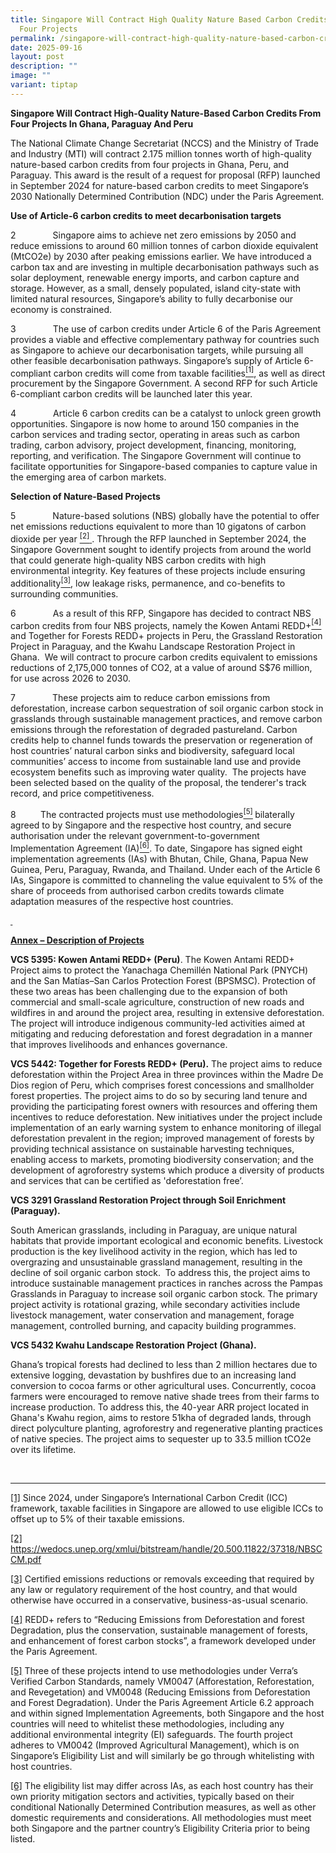 ```yaml
---
title: Singapore Will Contract High Quality Nature Based Carbon Credits From
  Four Projects
permalink: /singapore-will-contract-high-quality-nature-based-carbon-credits-from-four-projects/
date: 2025-09-16
layout: post
description: ""
image: ""
variant: tiptap
---
```

<p><strong>Singapore Will Contract High-Quality Nature-Based Carbon Credits From Four Projects In Ghana, Paraguay And Peru</strong>
</p>
<p></p>
<p>The National Climate Change Secretariat (NCCS) and the Ministry of Trade
and Industry (MTI) will contract 2.175 million tonnes worth of high-quality
nature-based carbon credits from four projects in Ghana, Peru, and Paraguay.
This award is the result of a request for proposal (RFP) launched in September
2024 for nature-based carbon credits to meet Singapore’s 2030 Nationally
Determined Contribution (NDC) under the Paris Agreement.</p>
<p></p>
<p><strong>Use of Article-6 carbon credits to meet decarbonisation targets</strong>&nbsp;</p>
<p>2&nbsp;&nbsp;&nbsp;&nbsp;&nbsp;&nbsp;&nbsp;&nbsp;&nbsp;&nbsp;&nbsp;&nbsp;&nbsp;&nbsp;
Singapore aims to achieve net zero emissions by 2050 and reduce emissions
to around 60 million tonnes of carbon dioxide equivalent (MtCO2e) by 2030
after peaking emissions earlier. We have introduced a carbon tax and are
investing in multiple decarbonisation pathways such as solar deployment,
renewable energy imports, and carbon capture and storage. However, as a
small, densely populated, island city-state with limited natural resources,
Singapore’s ability to fully decarbonise our economy is constrained.</p>
<p></p>
<p>3&nbsp;&nbsp;&nbsp;&nbsp;&nbsp;&nbsp;&nbsp;&nbsp;&nbsp;&nbsp;&nbsp;&nbsp;&nbsp;&nbsp;
The use of carbon credits under Article 6 of the Paris Agreement provides
a viable and effective complementary pathway for countries such as Singapore
to achieve our decarbonisation targets, while pursuing all other feasible
decarbonisation pathways. Singapore’s supply of Article 6-compliant carbon
credits will come from taxable facilities<a href="#_ftn1" rel="noopener noreferrer nofollow" target="_blank"><sup>[1]</sup></a>, as well as direct procurement by the
Singapore Government. A second RFP for such Article 6-compliant carbon
credits will be launched later this year. &nbsp;</p>
<p></p>
<p>4&nbsp;&nbsp;&nbsp;&nbsp;&nbsp;&nbsp;&nbsp;&nbsp;&nbsp;&nbsp;&nbsp;&nbsp;&nbsp;&nbsp;
Article 6 carbon credits can be a catalyst to unlock green growth opportunities.
Singapore is now home to around 150 companies in the carbon services and
trading sector, operating in areas such as carbon trading, carbon advisory,
project development, financing, monitoring, reporting, and verification.
The Singapore Government will continue to facilitate opportunities for
Singapore-based companies to capture value in the emerging area of carbon
markets.&nbsp;</p>
<p><strong>Selection of Nature-Based Projects</strong>
</p>
<p></p>
<p>5&nbsp;&nbsp;&nbsp;&nbsp;&nbsp;&nbsp;&nbsp;&nbsp;&nbsp;&nbsp;&nbsp;&nbsp;&nbsp;&nbsp;
Nature-based solutions (NBS) globally have the potential to offer net emissions
reductions equivalent to more than 10 gigatons of carbon dioxide per year
<a href="#_ftn2" rel="noopener noreferrer nofollow" target="_blank"><sup>[2]</sup>
</a>. Through the RFP launched in September 2024, the Singapore Government
sought to identify projects from around the world that could generate high-quality
NBS carbon credits with high environmental integrity. Key features of these
projects include ensuring additionality<a href="#_ftn3" rel="noopener noreferrer nofollow" target="_blank"><sup>[3]</sup></a>, low leakage risks, permanence, and co-benefits
to surrounding communities.</p>
<p>6&nbsp;&nbsp;&nbsp;&nbsp;&nbsp;&nbsp;&nbsp;&nbsp;&nbsp;&nbsp;&nbsp;&nbsp;&nbsp;&nbsp;
As a result of this RFP, Singapore has decided to contract NBS carbon credits
from four NBS projects, namely the Kowen Antami REDD+<a href="#_ftn4" rel="noopener noreferrer nofollow" target="_blank"><sup>[4]</sup></a> and
Together for Forests REDD+ projects in Peru, the Grassland Restoration
Project in Paraguay, and the Kwahu Landscape Restoration Project in Ghana.
&nbsp;We will contract to procure carbon credits equivalent to emissions
reductions of 2,175,000 tonnes of CO2, at a value of around S$76 million,
for use across 2026 to 2030.</p>
<p></p>
<p>7&nbsp;&nbsp;&nbsp;&nbsp;&nbsp;&nbsp;&nbsp;&nbsp;&nbsp;&nbsp;&nbsp;&nbsp;&nbsp;&nbsp;
These projects aim to reduce carbon emissions from deforestation, increase
carbon sequestration of soil organic carbon stock in grasslands through
sustainable management practices, and remove carbon emissions through the
reforestation of degraded pastureland. Carbon credits help to channel funds
towards the preservation or regeneration of host countries’ natural carbon
sinks and biodiversity, safeguard local communities’ access to income from
sustainable land use and provide ecosystem benefits such as improving water
quality. &nbsp;The projects have been selected based on the quality of
the proposal, the tenderer's track record, and price competitiveness.</p>
<p></p>
<p>8&nbsp;&nbsp;&nbsp;&nbsp;&nbsp;&nbsp;&nbsp;&nbsp;&nbsp; The contracted
projects must use methodologies<a href="#_ftn5" rel="noopener noreferrer nofollow" target="_blank"><sup>[5]</sup></a><sup> </sup>bilaterally agreed to by Singapore
and the respective host country, and secure authorisation under the relevant
government-to-government Implementation Agreement (IA)<a href="#_ftn6" rel="noopener noreferrer nofollow" target="_blank"><sup>[6]</sup></a>. To
date, Singapore has signed eight implementation agreements (IAs) with Bhutan,
Chile, Ghana, Papua New Guinea, Peru, Paraguay, Rwanda, and Thailand. Under
each of the Article 6 IAs, Singapore is committed to channeling the value
equivalent to 5% of the share of proceeds from authorised carbon credits
towards climate adaptation measures of the respective host countries.</p>
<p><strong><u>&nbsp;</u></strong>
</p>
<p><strong><u>Annex – Description of Projects</u></strong>
</p>
<p><strong>VCS 5395: Kowen Antami REDD+ (Peru)</strong>. The Kowen Antami
REDD+ Project aims to protect the Yanachaga Chemillén National Park (PNYCH)
and the San Matías–San Carlos Protection Forest (BPSMSC). Protection of
these two areas has been challenging due to the expansion of both commercial
and small-scale agriculture, construction of new roads and wildfires in
and around the project area, resulting in extensive deforestation. The
project will introduce indigenous community-led activities aimed at mitigating
and reducing deforestation and forest degradation in a manner that improves
livelihoods and enhances governance.</p>
<p></p>
<p><strong>VCS 5442: Together for Forests REDD+ (Peru).</strong> The project
aims to reduce deforestation within the Project Area in three provinces
within the Madre De Dios region of Peru, which comprises forest concessions
and smallholder forest properties. The project aims to do so by securing
land tenure and providing the participating forest owners with resources
and offering them incentives to reduce deforestation. New initiatives under
the project include implementation of an early warning system to enhance
monitoring of illegal deforestation prevalent in the region; improved management
of forests by providing technical assistance on sustainable harvesting
techniques, enabling access to markets, promoting biodiversity conservation;
and the development of agroforestry systems which produce a diversity of
products and services that can be certified as 'deforestation free’.&nbsp;</p>
<p><strong>VCS 3291 Grassland Restoration Project through Soil Enrichment (Paraguay).</strong>
</p>
<p>South American grasslands, including in Paraguay, are unique natural habitats
that provide important ecological and economic benefits. Livestock production
is the key livelihood activity in the region, which has led to overgrazing
and unsustainable grassland management, resulting in the decline of soil
organic carbon stock.&nbsp; To address this, the project aims to introduce
sustainable management practices in ranches across the Pampas Grasslands
in Paraguay to increase soil organic carbon stock.&nbsp;The primary project&nbsp;activity
is rotational grazing, while secondary activities include livestock management,
water conservation and management, forage management, controlled burning,
and capacity building programmes.&nbsp;</p>
<p></p>
<p><strong>VCS 5432 Kwahu Landscape Restoration Project (Ghana).</strong>
</p>
<p>Ghana’s tropical forests had declined to less than 2 million hectares
due to extensive logging, devastation by bushfires due to an increasing
land conversion to cocoa farms or other agricultural uses. Concurrently,
cocoa farmers were encouraged to remove native shade trees from their farms
to increase production. To address this, the 40-year ARR project located
in Ghana's Kwahu region, aims to restore 51kha of degraded lands, through
direct polyculture planting, agroforestry and regenerative planting practices
of native species. The project aims to sequester up to 33.5 million tCO2e
over its lifetime. &nbsp;&nbsp;&nbsp;</p>
<p>
<br>
</p>
<hr>
<p><a href="#_ftnref1" rel="noopener noreferrer nofollow" target="_blank">[1]</a> Since
2024, under Singapore’s International Carbon Credit (ICC) framework, taxable
facilities in Singapore are allowed to use eligible ICCs to offset up to
5% of their taxable emissions.</p>
<p><a href="#_ftnref2" rel="noopener noreferrer nofollow" target="_blank">[2]</a> 
<a href="https://wedocs.unep.org/xmlui/bitstream/handle/20.500.11822/37318/NBSCCM.pdf" rel="noopener nofollow" target="_blank">https://wedocs.unep.org/xmlui/bitstream/handle/20.500.11822/37318/NBSCCM.pdf</a>
</p>
<p><a href="#_ftnref3" rel="noopener noreferrer nofollow" target="_blank">[3]</a> Certified
emissions reductions or removals exceeding that required by any law or
regulatory requirement of the host country, and that would otherwise have
occurred in a conservative, business-as-usual scenario.</p>
<p><a href="#_ftnref4" rel="noopener noreferrer nofollow" target="_blank">[4]</a> REDD+
refers to “Reducing Emissions from Deforestation and forest Degradation,
plus the conservation, sustainable management of forests, and enhancement
of forest carbon stocks”,&nbsp;a framework developed under the Paris Agreement.&nbsp;</p>
<p><a href="#_ftnref5" rel="noopener noreferrer nofollow" target="_blank">[5]</a> Three
of these projects intend to use methodologies under Verra’s Verified Carbon
Standards, namely VM0047 (Afforestation, Reforestation, and Revegetation)
and VM0048 (Reducing Emissions from Deforestation and Forest Degradation).
Under the Paris Agreement Article 6.2 approach and within signed Implementation
Agreements, both Singapore and the host countries will need to whitelist
these methodologies, including any additional environmental integrity (EI)
safeguards. The fourth project adheres to VM0042 (Improved Agricultural
Management), which is on Singapore’s Eligibility List and will similarly
be go through whitelisting with host countries.</p>
<p></p>
<p><a href="#_ftnref6" rel="noopener noreferrer nofollow" target="_blank">[6]</a> The
eligibility list may differ across IAs, as each host country has their
own priority mitigation sectors and activities, typically based on their
conditional Nationally Determined Contribution measures, as well as other
domestic requirements and considerations. All methodologies must meet both
Singapore and the partner country’s Eligibility Criteria prior to being
listed.</p>